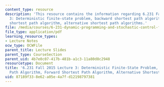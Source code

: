 ```yaml
---
content_type: resource
description: 'This resource contains the information regarding 6.231 Fall 2015 lecture
  3: Deterministic finite-state problem, backward shortest path algorithm, forward
  shortest path algorithm, alternative shortest path algorithms.'
file: /media/courses/6-231-dynamic-programming-and-stochastic-control-fall-2015/87189f338e62a05e4a7fd12198797381_MIT6_231F15_Lec3.pdf
file_type: application/pdf
learning_resource_types:
- Lecture Notes
ocw_type: OCWFile
parent_title: Lecture Slides
parent_type: CourseSection
parent_uid: 4b7e0c07-417b-481b-a1c3-11a80d8c2948
resourcetype: Document
title: '6.231 Fall 2015 Lecture 3: Deterministic Finite-State Problem, Backward Shortest
  Path Algorithm, Forward Shortest Path Algorithm, Alternative Shortest Path Algorithms'
uid: 87189f33-8e62-a05e-4a7f-d12198797381
---
```

